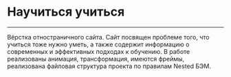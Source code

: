 # Научиться учиться
---------------------
Вёрстка отностраничного сайта. Сайт посвящен проблеме того, что учиться тоже нужно уметь, а также содержит информацию о современных и эффективных подходах к обучению. В работе реализованы анимация, трансформация, имеются фреймы, реализована файловая структура проекта по правилам Nested БЭМ.
